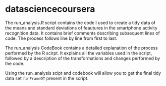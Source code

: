 datasciencecoursera
===================

The run_analysis.R script contains the code I used to create a tidy data of the means and standard deviations of feautures in the smartphone activity recognition data. It contains brief comments describing subsequent lines of code.
The process follows line by line from first to last.

The run_analysis CodeBook contains a detailed explanation of the process performed by the R scirpt. It explains all the variables used in the script, followed by a description of the transformations and changes performed by the code.

Using the run_analysis scipt and codebook will allow you to get the final tidy data set ```finFrameDT``` present in the script.
